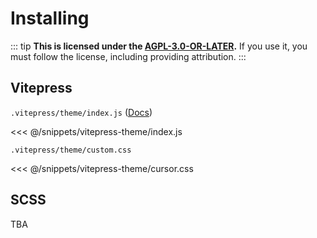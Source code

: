 # Installing

::: tip
**This is licensed under the [AGPL-3.0-OR-LATER](/LICENSE).** If you use it, you must follow the license, including providing attribution.
:::

## Vitepress

`.vitepress/theme/index.js` ([Docs](https://vitepress.dev/guide/extending-default-theme))

<<< @/snippets/vitepress-theme/index.js

`.vitepress/theme/custom.css`

<<< @/snippets/vitepress-theme/cursor.css

## SCSS

TBA
